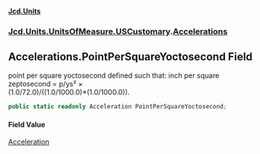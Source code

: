 #### [Jcd.Units](index.md 'index')
### [Jcd.Units.UnitsOfMeasure.USCustomary](Jcd.Units.UnitsOfMeasure.USCustomary.md 'Jcd.Units.UnitsOfMeasure.USCustomary').[Accelerations](Accelerations.md 'Jcd.Units.UnitsOfMeasure.USCustomary.Accelerations')

## Accelerations.PointPerSquareYoctosecond Field

point per square yoctosecond defined such that: inch per square zeptosecond = p/ys² ×  
(1.0/72.0)/((1.0/1000.0)*(1.0/1000.0)).

```csharp
public static readonly Acceleration PointPerSquareYoctosecond;
```

#### Field Value
[Acceleration](Acceleration.md 'Jcd.Units.UnitTypes.Acceleration')